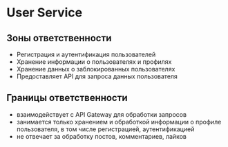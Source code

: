 # User Service

## Зоны ответственности

* Регистрация и аутентификация пользователей
* Хранение информации о пользователях и профилях
* Хранение данных о заблокированных пользователях
* Предоставляет API для запроса данных пользователя

## Границы ответственности

*   взаимодействует с API Gateway для обработки запросов
*   занимается только хранением и обработкой информации о профиле пользователя, в том числе регистрацией, аутентификацией
*   не отвечает за обработку постов, комментариев, лайков

